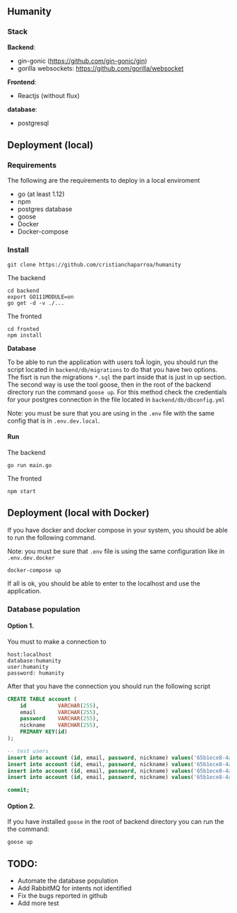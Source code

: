 ## Humanity


### Stack

**Backend**:

  - gin-gonic (https://github.com/gin-gonic/gin)
  - gorilla websockets:  https://github.com/gorilla/websocket

**Frontend**:
  - Reactjs (without flux)

**database**:
  - postgresql


## Deployment (local)

### Requirements

The following are the requirements to deploy in a local enviroment
  - go (at least 1.12)
  - npm
  - postgres database
  - goose
  - Docker
  - Docker-compose

### Install

```
git clone https://github.com/cristianchaparroa/humanity
```

The backend
```
cd backend
export GO111MODULE=on
go get -d -v ./...
```

The fronted

```
cd fronted
npm install
```

**Database**

To be able to run the application with  users toÂ login, you should run the script located in `backend/db/migrations` to do that you have two options. The fisrt is run the migrations `*.sql` the part inside that is just in up section. The second way is use the tool goose, then in the root of the backend directory run the command `goose up`. For this method check the credentials for your postgres connection in the file located in `backend/db/dbconfig.yml`

Note: you must be sure that you are using in the `.env` file with the same config that is in `.env.dev.local`.

#### Run

The backend
```
go run main.go
```


The fronted
```
npm start
```

## Deployment (local with Docker)

If you have docker and docker compose in your system, you should be able to run the following command.

Note: you must be sure that `.env` file is using the same configuration  like in `.env.dev.docker`
```
docker-compose up
```

If all is ok, you should be able to enter to the localhost and use the application.


### Database population


#### Option 1.

You must to make a connection to
```
host:localhost
database:humanity
user:humanity
password: humanity
```

After that you have the connection you should run the following script
```sql
CREATE TABLE account (
    id          VARCHAR(255),
    email       VARCHAR(255),
    password    VARCHAR(255),
    nickname    VARCHAR(255),
    PRIMARY KEY(id)
);

-- test users
insert into account (id, email, password, nickname) values('65b1ece8-4ab9-4be5-b433-15494faf4743','cristianchaparroa@gmail.com','12345', 'ccchaparroa');
insert into account (id, email, password, nickname) values('65b1ece8-4ab9-4be5-b433-15494faf4742','mauriciolopez@gmail.com','12345', 'mlopez');
insert into account (id, email, password, nickname) values('65b1ece8-4ab9-4be5-b433-15494faf4741','santiagocastro@gmail.com','12345', 'scastro');
insert into account (id, email, password, nickname) values('65b1ece8-4ab9-4be5-b433-15494faf4740','merwinponce@gmail.com','12345', 'mponce');

commit;
```

#### Option 2.

If you have installed `goose` in the root of backend directory you can run the the command:

```
goose up
```


## TODO:

- Automate the database population
- Add RabbitMQ for intents not identified
- Fix the bugs reported in github
- Add more test
